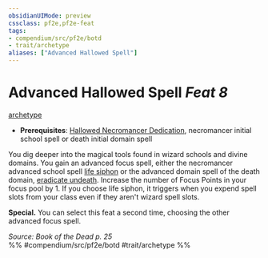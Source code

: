 ```yaml
---
obsidianUIMode: preview
cssclass: pf2e,pf2e-feat
tags:
- compendium/src/pf2e/botd
- trait/archetype
aliases: ["Advanced Hallowed Spell"]
---
```

# Advanced Hallowed Spell  *Feat 8*  
[archetype](../../rules/traits/archetype.md)  

- **Prerequisites**: [Hallowed Necromancer Dedication](hallowed-necromancer-dedication-botd.md), necromancer initial school spell or death initial domain spell

You dig deeper into the magical tools found in wizard schools and divine domains. You gain an advanced focus spell, either the necromancer advanced school spell [life siphon](../spells/life-siphon.md) or the advanced domain spell of the death domain, [eradicate undeath](../spells/eradicate-undeath.md). Increase the number of Focus Points in your focus pool by 1. If you choose life siphon, it triggers when you expend spell slots from your class even if they aren't wizard spell slots.

**Special.** You can select this feat a second time, choosing the other advanced focus spell.

*Source: Book of the Dead p. 25*  
%% #compendium/src/pf2e/botd #trait/archetype %%